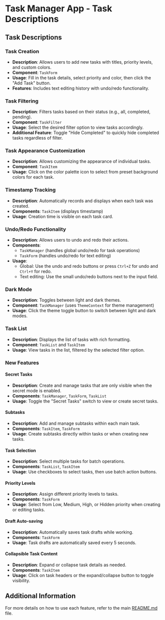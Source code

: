 # Task Manager App - Task Descriptions

## Task Descriptions

### Task Creation
- **Description**: Allows users to add new tasks with titles, priority levels, and custom colors.
- **Component**: `TaskForm`
- **Usage**: Fill in the task details, select priority and color, then click the "Add Task" button.
- **Features**: Includes text editing history with undo/redo functionality.

### Task Filtering
- **Description**: Filters tasks based on their status (e.g., all, completed, pending).
- **Component**: `TaskFilter`
- **Usage**: Select the desired filter option to view tasks accordingly.
- **Additional Feature**: Toggle "Hide Completed" to quickly hide completed tasks regardless of filter.

### Task Appearance Customization
- **Description**: Allows customizing the appearance of individual tasks.
- **Component**: `TaskItem`
- **Usage**: Click on the color palette icon to select from preset background colors for each task.

### Timestamp Tracking
- **Description**: Automatically records and displays when each task was created.
- **Components**: `TaskItem` (displays timestamp)
- **Usage**: Creation time is visible on each task card.

### Undo/Redo Functionality
- **Description**: Allows users to undo and redo their actions.
- **Components**: 
  - `TaskManager` (handles global undo/redo for task operations)
  - `TaskForm` (handles undo/redo for text editing)
- **Usage**: 
  - Global: Use the undo and redo buttons or press `Ctrl+Z` for undo and `Ctrl+Y` for redo.
  - Text editing: Use the small undo/redo buttons next to the input field.

### Dark Mode
- **Description**: Toggles between light and dark themes.
- **Component**: `TaskManager` (uses `ThemeContext` for theme management)
- **Usage**: Click the theme toggle button to switch between light and dark modes.

### Task List
- **Description**: Displays the list of tasks with rich formatting.
- **Component**: `TaskList` and `TaskItem`
- **Usage**: View tasks in the list, filtered by the selected filter option.

### New Features

#### Secret Tasks
- **Description**: Create and manage tasks that are only visible when the secret mode is enabled.
- **Components**: `TaskManager`, `TaskForm`, `TaskList`
- **Usage**: Toggle the "Secret Tasks" switch to view or create secret tasks.

#### Subtasks
- **Description**: Add and manage subtasks within each main task.
- **Components**: `TaskItem`, `TaskForm`
- **Usage**: Create subtasks directly within tasks or when creating new tasks.

#### Task Selection
- **Description**: Select multiple tasks for batch operations.
- **Components**: `TaskList`, `TaskItem`
- **Usage**: Use checkboxes to select tasks, then use batch action buttons.

#### Priority Levels
- **Description**: Assign different priority levels to tasks.
- **Components**: `TaskForm`
- **Usage**: Select from Low, Medium, High, or Hidden priority when creating or editing tasks.

#### Draft Auto-saving
- **Description**: Automatically saves task drafts while working.
- **Components**: `TaskForm`
- **Usage**: Task drafts are automatically saved every 5 seconds.

#### Collapsible Task Content
- **Description**: Expand or collapse task details as needed.
- **Components**: `TaskItem`
- **Usage**: Click on task headers or the expand/collapse button to toggle visibility.

## Additional Information
For more details on how to use each feature, refer to the main [README.md](./README.md) file.